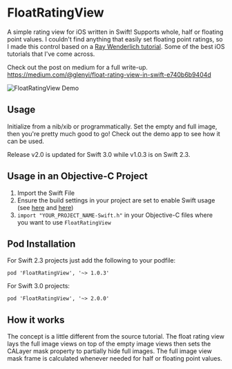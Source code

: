 FloatRatingView
=================

A simple rating view for iOS written in Swift! Supports whole, half or floating point values. I couldn't find anything that easily set floating point ratings, so I made this control based on a [Ray Wenderlich tutorial](http://goo.gl/B49Al4). Some of the best iOS tutorials that I've come across.

Check out the post on medium for a full write-up.<br />
https://medium.com/@glenyi/float-rating-view-in-swift-e740b6b9404d

![FloatRatingView Demo](https://raw.githubusercontent.com/strekfus/FloatRatingView/master/FloatRatingView.gif "FloatRatingView Demo")

Usage
-----

Initialize from a nib/xib or programmatically. Set the empty and full image, then you're pretty much good to go! Check out the demo app to see how it can be used.

Release v2.0 is updated for Swift 3.0 while v1.0.3 is on Swift 2.3.

Usage in an Objective-C Project
-------------------------------
 1. Import the Swift File
 2. Ensure the build settings in your project are set to enable Swift usage (see [here](http://stackoverflow.com/questions/25774085/xcode-gm-ios-8-gm-swift-today-extension-crash-in-simulator-and-device-library-n) and [here](http://stackoverflow.com/questions/24002836/dyld-library-not-loaded-rpath-libswift-stdlib-core-dylib/25247890#25247890))
 3. `import "YOUR_PROJECT_NAME-Swift.h"` in your Objective-C files where you want to use `FloatRatingView`

Pod Installation
----------------

For Swift 2.3 projects just add the following to your podfile:
```
pod 'FloatRatingView', '~> 1.0.3'
```

For Swift 3.0 projects:
```
pod 'FloatRatingView', '~> 2.0.0'
```

How it works
------------

The concept is a little different from the source tutorial. The float rating view lays the full image views on top of the empty image views then sets the CALayer mask property to partially hide full images. The full image view mask frame is calculated whenever needed for half or floating point values.

